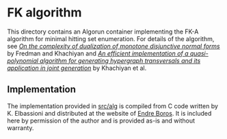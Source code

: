 # FK algorithm
This directory contains an Algorun container implementing the FK-A algorithm for minimal hitting set enumeration.
For details of the algorithm, see [_On the complexity of dualization of monotone disjunctive normal forms_](//doi.org/10.1006/jagm.1996.0062) by Fredman and Khachiyan and [_An efficient implementation of a quasi-polynomial algorithm for generating hypergraph transversals and its application in joint generation_](//doi.org/10.1016/j.dam.2006.04.012) by Khachiyan et al.

## Implementation
The implementation provided in [src/alg](src/alg) is compiled from C code written by K. Elbassioni and distributed at the website of [Endre Boros](//rutcor.rutgers.edu/~boros/IDM/DualizationCode.html).
It is included here by permission of the author and is provided as-is and without warranty.
